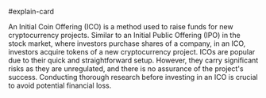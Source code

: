 #explain-card 

An Initial Coin Offering (ICO) is a method used to raise funds for new cryptocurrency projects. Similar to an Initial Public Offering (IPO) in the stock market, where investors purchase shares of a company, in an ICO, investors acquire tokens of a new cryptocurrency project. ICOs are popular due to their quick and straightforward setup. However, they carry significant risks as they are unregulated, and there is no assurance of the project's success. Conducting thorough research before investing in an ICO is crucial to avoid potential financial loss.